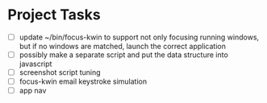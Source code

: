# Project Tasks

- [ ] update ~/bin/focus-kwin to support not only focusing running windows, but if no windows are matched, launch the correct application
- [ ] possibly make a separate script and put the data structure into javascript
- [ ] screenshot script tuning
- [ ] focus-kwin email keystroke simulation
- [ ] app nav
